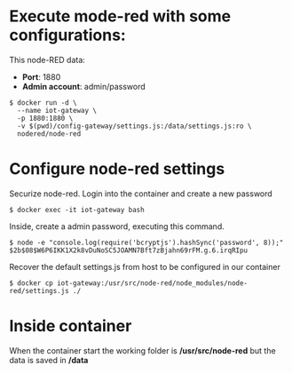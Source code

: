  # Execute mode-red with some configurations:
This node-RED data:

- **Port**: 1880
- **Admin account**: admin/password

```
$ docker run -d \
  --name iot-gateway \
  -p 1880:1880 \
  -v $(pwd)/config-gateway/settings.js:/data/settings.js:ro \
  nodered/node-red
```

# Configure node-red settings
Securize node-red. Login into the container and create a new password
```
$ docker exec -it iot-gateway bash
```

Inside, create a admin password, executing this command.
```
$ node -e "console.log(require('bcryptjs').hashSync('password', 8));"
$2b$08$W6P6IKK1X2k8vDuNoSC5JOAMN7Bft7zBjahn69rFM.g.6.irqRIpu
```

Recover the default settings.js from host to be configured in our container
```
$ docker cp iot-gateway:/usr/src/node-red/node_modules/node-red/settings.js ./
```

# Inside container
When the container start the working folder is **/usr/src/node-red** but the data is saved in **/data**